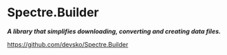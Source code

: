# Spectre.Builder

***A library that simplifies downloading, converting and creating data files.***

https://github.com/devsko/Spectre.Builder